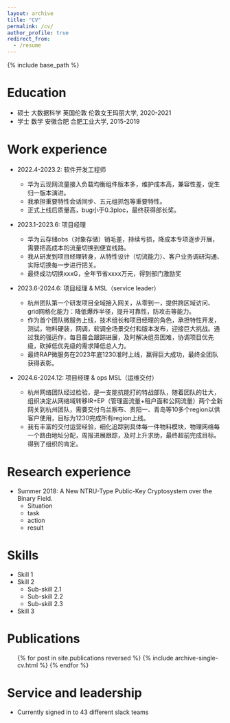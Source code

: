 ```yaml
---
layout: archive
title: "CV"
permalink: /cv/
author_profile: true
redirect_from:
  - /resume
---
```


{% include base_path %}

Education
======
* 硕士 大数据科学 英国伦敦 伦敦女王玛丽大学, 2020-2021
* 学士 数学 安徽合肥 合肥工业大学, 2015-2019

Work experience
======
* 2022.4-2023.2: 软件开发工程师
  * 华为云现网流量接入负载均衡组件版本多，维护成本高，兼容性差，促生归一版本演进。
  * 我承担重要特性会话同步、五元组抓包等重要特性。
  * 正式上线后质量高，bug小于0.3ploc，最终获得部长奖。

* 2023.1-2023.6: 项目经理
  * 华为云存储obs（对象存储）销毛差，持续亏损，降成本专项逐步开展，需要把高成本的流量切换到便宜线路。
  * 我从研发到项目经理转身，从特性设计（切流能力）、客户业务调研沟通、实际切换每一步进行把关。
  * 最终成功切换xxxG，全年节省xxxx万元，得到部门激励奖

* 2023.6-2024.6: 项目经理 & MSL（service leader）
  * 杭州团队第一个研发项目全域接入网关，从零到一，提供跨区域访问、grid网格化能力：降低爆炸半径，提升可靠性，防攻击等能力。
  * 作为首个团队微服务上线，技术组长和项目经理的角色，承担特性开发，测试，物料硬装，网调，软调全场景交付和版本发布，迎接巨大挑战。通过我的强运作，每日晨会跟踪进展，及时解决组员困难，协调项目优先级，砍掉低优先级的需求降低总人力。
  * 最终RAP微服务在2023年底1230准时上线，赢得巨大成功，最终全团队获得表彰。
 
* 2024.6-2024.12: 项目经理 & ops MSL（运维交付）
  * 杭州网络团队经过检验，是一支能抗能打的特战部队，随着团队的壮大，组织决定从网络域转移IR+EP（管理面流量+租户面和公网流量）两个全新网关到杭州团队，需要交付乌兰察布、贵阳一、青岛等10多个region以供客户使用，目标为1230完成所有region上线。
  * 我有丰富的交付运营经验，细化追踪到具体每一件物料模块，物理网络每一个路由地址分配，周报进展跟踪，及时上升求助，最终超前完成目标。得到了组织的肯定。

Research experience
======
* Summer 2018: A New NTRU-Type Public-Key Cryptosystem over the Binary Field.
  * Situation
  * task
  * action
  * result

Skills
======
* Skill 1
* Skill 2
  * Sub-skill 2.1
  * Sub-skill 2.2
  * Sub-skill 2.3
* Skill 3

Publications
======
  <ul>{% for post in site.publications reversed %}
    {% include archive-single-cv.html %}
  {% endfor %}</ul>
  
  
Service and leadership
======
* Currently signed in to 43 different slack teams
